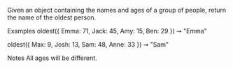 Given an object containing the names and ages of a group of people, return the name of the oldest person.

Examples
oldest({
  Emma: 71,
  Jack: 45,
  Amy: 15,
  Ben: 29
}) ➞ "Emma"

oldest({
  Max: 9,
  Josh: 13,
  Sam: 48,
  Anne: 33
}) ➞ "Sam"

Notes
All ages will be different.
